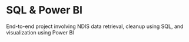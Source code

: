 # SQL & Power BI
End-to-end project involving NDIS data retrieval, cleanup using SQL, and visualization using Power BI
